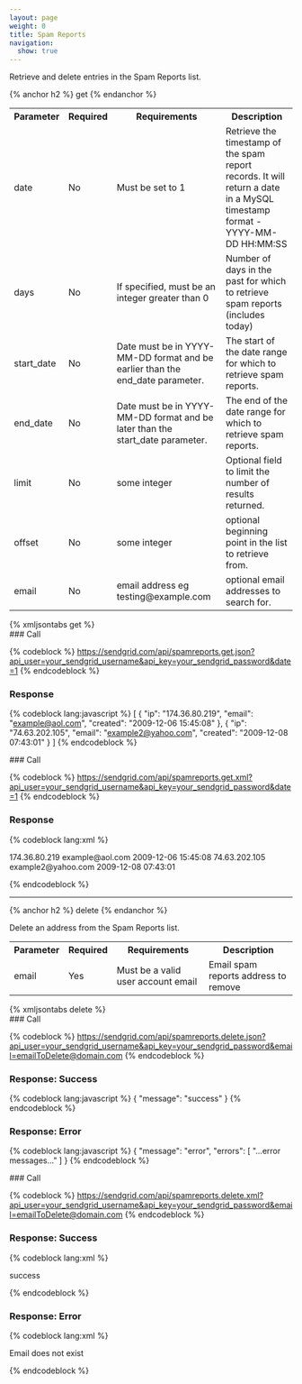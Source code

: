 ```yaml
---
layout: page
weight: 0
title: Spam Reports
navigation:
  show: true
---
```


Retrieve and delete entries in the Spam Reports list.


{% anchor h2 %} get {% endanchor %}


<table markdown="1" class="table table-bordered table-striped">
<tbody markdown="1">
<tr markdown="1">
<th markdown="1">
Parameter

</th>
<th markdown="1">
Required

</th>
<th markdown="1">
Requirements

</th>
<th markdown="1">
Description

</th>
</tr>
<tr markdown="1">
<td markdown="1">
date

</td>
<td markdown="1">
No

</td>
<td markdown="1">
Must be set to 1

</td>
<td markdown="1">
Retrieve the timestamp of the spam report records. It will return a date in a MySQL timestamp format - YYYY-MM-DD HH:MM:SS

</td>
</tr>
<tr markdown="1">
<td markdown="1">
days

</td>
<td markdown="1">
No

</td>
<td markdown="1">
If specified, must be an integer greater than 0

</td>
<td markdown="1">
Number of days in the past for which to retrieve spam reports (includes today)

</td>
</tr>
<tr markdown="1">
<td markdown="1">
start_date

</td>
<td markdown="1">
No

</td>
<td markdown="1">
Date must be in YYYY-MM-DD format and be earlier than the end_date parameter.

</td>
<td markdown="1">
The start of the date range for which to retrieve spam reports.

</td>
</tr>
<tr markdown="1">
<td markdown="1">
end_date

</td>
<td markdown="1">
No

</td>
<td markdown="1">
Date must be in YYYY-MM-DD format and be later than the start_date parameter.

</td>
<td markdown="1">
The end of the date range for which to retrieve spam reports.

</td>
</tr>
<tr markdown="1">
<td markdown="1">
limit

</td>
<td markdown="1">
No

</td>
<td markdown="1">
some integer

</td>
<td markdown="1">
Optional field to limit the number of results returned.

</td>
</tr>
<tr markdown="1">
<td markdown="1">
offset

</td>
<td markdown="1">
No

</td>
<td markdown="1">
some integer

</td>
<td markdown="1">
optional beginning point in the list to retrieve from.

</td>
</tr>
<tr markdown="1">
<td markdown="1">
email

</td>
<td markdown="1">
No

</td>
<td markdown="1">
email address eg testing@example.com

</td>
<td markdown="1">
optional email addresses to search for.

</td>
</tr>
</tbody>
</table>
{% xmljsontabs get %}

<div markdown="1" class="tab-content">
<div markdown="1" class="tab-pane active" id="get-json">
### Call

{% codeblock %} https://sendgrid.com/api/spamreports.get.json?api_user=your_sendgrid_username&api_key=your_sendgrid_password&date=1 {% endcodeblock %}

### Response


{% codeblock lang:javascript %}
[
  {
    "ip": "174.36.80.219",
    "email": "example@aol.com",
    "created": "2009-12-06 15:45:08"
  },
  {
    "ip": "74.63.202.105",
    "email": "example2@yahoo.com",
    "created": "2009-12-08 07:43:01"
  }
]
{% endcodeblock %}


</div>
<div markdown="1" class="tab-pane" id="get-xml">
### Call

{% codeblock %} https://sendgrid.com/api/spamreports.get.xml?api_user=your_sendgrid_username&api_key=your_sendgrid_password&date=1 {% endcodeblock %}

### Response


{% codeblock lang:xml %}
<?xml version="1.0" encoding="ISO-8859-1"?>

<spamreports>
   <spamreport>
      <ip>174.36.80.219</ip>
      <email>example@aol.com</email>
      <created>2009-12-06 15:45:08</created>
   </spamreport>
   <spamreport>
      <ip>74.63.202.105</ip>
      <email>example2@yahoo.com</email>
      <created>2009-12-08 07:43:01</created>
   </spamreport>
</spamreports>

{% endcodeblock %}


</div>
</div>

* * * * *


{% anchor h2 %} delete {% endanchor %}


Delete an address from the Spam Reports list.

<table markdown="1" class="table table-bordered table-striped">
<tbody markdown="1">
<tr markdown="1">
<th markdown="1">
Parameter

</th>
<th markdown="1">
Required

</th>
<th markdown="1">
Requirements

</th>
<th markdown="1">
Description

</th>
</tr>
<tr markdown="1">
<td markdown="1">
email

</td>
<td markdown="1">
Yes

</td>
<td markdown="1">
Must be a valid user account email

</td>
<td markdown="1">
Email spam reports address to remove

</td>
</tr>
</tbody>
</table>
{% xmljsontabs delete %}

<div markdown="1" class="tab-content">
<div markdown="1" class="tab-pane active" id="delete-json">
### Call

{% codeblock %} https://sendgrid.com/api/spamreports.delete.json?api_user=your_sendgrid_username&api_key=your_sendgrid_password&email=emailToDelete@domain.com {% endcodeblock %}

### Response: Success


{% codeblock lang:javascript %}
{
  "message": "success"
}
{% endcodeblock %}


### Response: Error


{% codeblock lang:javascript %}
{
  "message": "error",
  "errors": [
    "...error messages..."
  ]
}
{% endcodeblock %}


</div>
<div markdown="1" class="tab-pane" id="delete-xml">
### Call

{% codeblock %} https://sendgrid.com/api/spamreports.delete.xml?api_user=your_sendgrid_username&api_key=your_sendgrid_password&email=emailToDelete@domain.com {% endcodeblock %}

### Response: Success


{% codeblock lang:xml %}
<?xml version="1.0" encoding="ISO-8859-1"?>

<result>
   <message>success</message>
</result>

{% endcodeblock %}


### Response: Error


{% codeblock lang:xml %}
<?xml version="1.0" encoding="ISO-8859-1"?>

<result>
   <message>Email does not exist</message>
</result>

{% endcodeblock %}
 </result></result>

</div>
</div>

